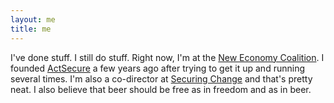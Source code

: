 ```yaml
---
layout: me
title: me
---
```


I've done stuff. I still do stuff. Right now, I'm at the <a href="https://neweconomy.net">New Economy Coalition</a>. I founded <a href="https://actsecure.org">ActSecure</a> a few years ago after trying to get it up and running several times. I'm also a co-director at <a href="https://securingchange.org">Securing Change</a> and that's pretty neat. I also believe that beer should be free as in freedom and as in beer. 
